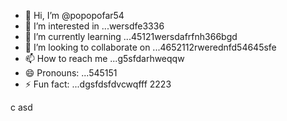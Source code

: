 - 👋 Hi, I’m @popopofar54
- 👀 I’m interested in ...wersdfe3336
- 🌱 I’m currently learning ...45121wersdafrfnh366bgd
- 💞️ I’m looking to collaborate on ...4652112rwerednfd54645sfe
- 📫 How to reach me ...g5sfdarhweqqw
- 😄 Pronouns: ...545151
- ⚡ Fun fact: ...dgsfdsfdvcwqfff
2223
<!---
popopofar/popopofar is a ✨ special ✨ repository because its `README.md` (this file) appears on your GitHub profile.ggf
You can click the Preview link to take a look at your changes.
--->
c
asd

